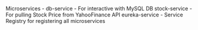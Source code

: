 Microservices - 
db-service - For interactive with MySQL DB
stock-service - For pulling Stock Price from YahooFinance API
eureka-service - Service Registry for registering all microservices
